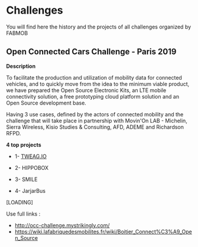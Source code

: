 # Challenges
You will find here the history and the projects of all challenges organized by FABMOB

## Open Connected Cars Challenge - Paris 2019

**Description**

To facilitate the production and utilization of mobility data for connected vehicles, and to quickly move from the idea to the minimum viable product, we have prepared the Open Source Electronic Kits, an LTE mobile connectivity solution, a free prototyping cloud platform solution and an Open Source development base.

Having 3 use cases, defined by the actors of connected mobility and the challenge that will take place in partnership with Movin'On LAB - Michelin, Sierra Wireless, Kisio Studies & Consulting, AFD, ADEME and Richardson RFPD.


**4 top projects**

 - 1- [TWEAG.IO](https://github.com/tweag/connectedcar) 

 - 2- HIPPOBOX

 - 3- SMILE

 - 4- JarjarBus
 
 
[LOADING]


Use full links :

 -   http://occ-challenge.mystrikingly.com/
 -   https://wiki.lafabriquedesmobilites.fr/wiki/Boitier_Connect%C3%A9_Open_Source
